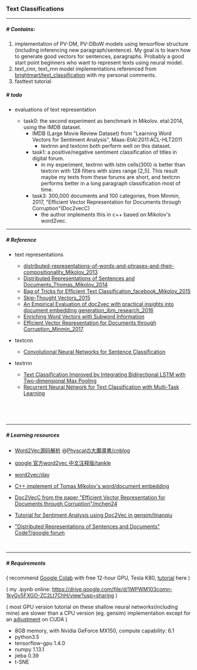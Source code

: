 ### Text Classifications
------
##### # Contains:

1. implementation of PV-DM, PV-DBoW models using tensorflow  structure (including inferencing new paragraph/sentence). My goal is to learn how to generate good vectors for sentences, paragraphs. Probably a good start point beginners who want to represent texts using neural model.
2. text_cnn, text_rnn model implementations referenced from [brightmart/text_classification](brightmart/text_classification) with my personal comments.
3. fasttext tutorial

##### # todo

- evaluations of text representation

  - task0: the second experiment as benchmark in Mikolov. etal:2014, using the IMDB dataset.
    - IMDB (Large Movie Review Dataset) from "Learning Word Vectors for Sentiment Analysis", Maas-EtAl:2011:ACL-HLT2011 
      - textrnn and textcnn both perform well on this dataset.
    - task1: a positive/negative sentiment classification of titles in digital forum.
        - in my experiment, textrnn with lstm cells(300) is better than textcnn with 128 filters with sizes range [2,5]. This result maybe my texts from these forums are short, and textcnn performs better in a long paragraph classification most of time. 
    - task3: 300,000 documents and 100 categories, from Minmin, 2017, "Efficient Vector Representation for Documents through Corruption"(Doc2vecC)
        - the author implements this in c++ based on Mikolov's word2vec. 

------

##### # Reference

- text representations
  - [distributed-representations-of-words-and-phrases-and-their-compositionality_Mikolov_2013](https://arxiv.org/abs/1310.4546.pdf)
  - [Distributed Representations of Sentences and Documents_Thomas_Mikolov_2014](https://arxiv.org/pdf/1405.4053.pdf)
  - [Bag of Tricks for Efﬁcient Text Classiﬁcation_facebook_Mikolov_2015](https://arxiv.org/pdf/1607.01759.pdf)
  - [Skip-Thought Vectors_2015](https://arxiv.org/pdf/1506.06726.pdf)
  - [An Empirical Evaluation of doc2vec with practical insights into document embedding generation_ibm_research_2016](https://arxiv.org/pdf/1607.05368.pdf)
  - [Enriching Word Vectors with Subword Information](https://arxiv.org/pdf/1607.04606.pdf)
  - [Efficient Vector Representation for Documents through Corruption_Minmin_2017](https://arxiv.org/pdf/1707.02377.pdf)

- textcnn

  - [Convolutional Neural Networks for Sentence Classification](https://arxiv.org/pdf/1408.5882.pdf)

- textrnn

  - [Text Classification Improved by Integrating Bidirectional LSTM with Two-dimensional Max Pooling](https://arxiv.org/pdf/1611.06639.pdf)
  - [Recurrent Neural Network for Text Classification with Multi-Task Learning](https://www.ijcai.org/Proceedings/16/Papers/408.pdf)

  ​

  ​

---

##### # Learning resources

- [Word2Vec源码解析](http://www.cnblogs.com/neopenx/p/4571996.html)   @[Physcalの大魔導書/cnblog](http://www.cnblogs.com/neopenx/)


- [google 官方word2vec 中文注释版/tankle](https://github.com/tankle/word2vec)

- [word2vec/dav](https://github.com/dav/word2vec)

- [C++ implement of Tomas Mikolov's word/document embedding](https://github.com/hiyijian/doc2vec)

- [Doc2VecC from the paper "Efficient Vector Representation for Documents through Corruption"/mchen24](https://github.com/mchen24/iclr2017)

- [Tutorial for Sentiment Analysis using Doc2Vec in gensim/linanqiu](https://github.com/linanqiu/word2vec-sentiments)

- ["Distributed Representations of Sentences and Documents" Code?/google forum](https://groups.google.com/forum/#!msg/word2vec-toolkit/Q49FIrNOQRo/J6KG8mUj45sJ)

  ​

------



##### **# Requirements**

( recommend [Google Colab](https://colab.research.google.com) with free 12-hour GPU, Tesla K80, [tutorial](https://medium.com/deep-learning-turkey/google-colab-free-gpu-tutorial-e113627b9f5d) here )

( my .ipynb online: https://drive.google.com/file/d/1WPWM103comn-1kyGv5FXGO-ZC2Lt7ChH/view?usp=sharing )

( most GPU version tutorial on these shallow neural networks(including mine) are slower than a CPU version (eg. gensim) implementation except for an [adjustment](https://github.com/phunterlau/word2vec_cbow) on CUDA )

- 8GB memory, with Nvidia GeForce MX150, compute capability: 6.1
- python3.5
- tensorflow-gpu 1.4.0
- numpy 1.13.1
- jieba 0.39
- t-SNE